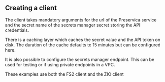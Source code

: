 ## Creating a client

The client takes mandatory arguments for the url of the Preservica service and the secret name of the secrets manager secret storing the API credentials.

There is a caching layer which caches the secret value and the API token on disk. The duration of the cache defaults to 15 minutes but can be configured here.

It is also possible to configure the secrets manager endpoint. This can be used for testing or if using private endpoints in a VPC.

These examples use both the FS2 client and the ZIO client
